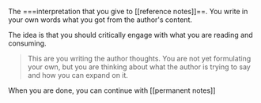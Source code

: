The ===interpretation that you give to [[reference notes]]==. You write in your own words what you got from the author's content. 

The idea is that you should critically engage with what you are reading and consuming. 

> This are you writing the author thoughts. You are not yet formulating your own, but you are thinking about what the author is trying to say and how you can expand on it. 

When you are done, you can continue with [[permanent notes]]